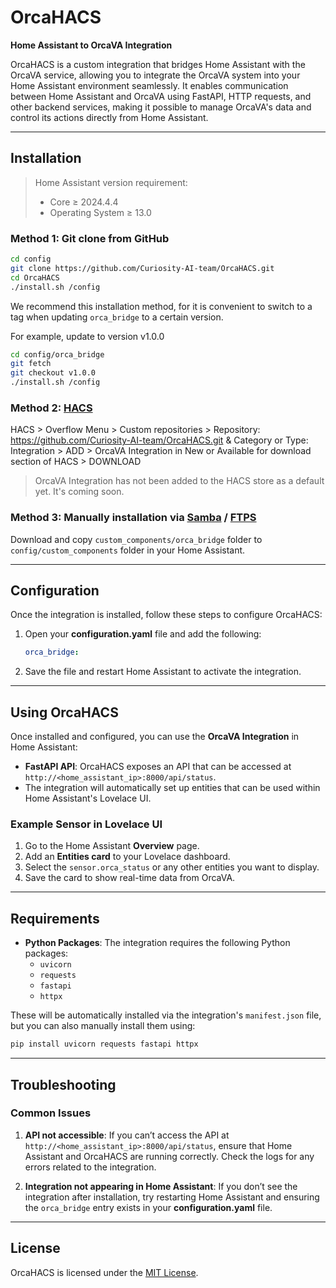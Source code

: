 # OrcaHACS

**Home Assistant to OrcaVA Integration**

OrcaHACS is a custom integration that bridges Home Assistant with the OrcaVA service, allowing you to integrate the OrcaVA system into your Home Assistant environment seamlessly. It enables communication between Home Assistant and OrcaVA using FastAPI, HTTP requests, and other backend services, making it possible to manage OrcaVA's data and control its actions directly from Home Assistant.

---

## Installation

> Home Assistant version requirement:
>
> - Core $\geq$ 2024.4.4
> - Operating System $\geq$ 13.0

### Method 1: Git clone from GitHub

```bash
cd config
git clone https://github.com/Curiosity-AI-team/OrcaHACS.git
cd OrcaHACS
./install.sh /config
```

We recommend this installation method, for it is convenient to switch to a tag when updating `orca_bridge` to a certain version.

For example, update to version v1.0.0

```bash
cd config/orca_bridge
git fetch
git checkout v1.0.0
./install.sh /config
```

### Method 2: [HACS](https://hacs.xyz/)

HACS > Overflow Menu > Custom repositories > Repository: https://github.com/Curiosity-AI-team/OrcaHACS.git & Category or Type: Integration > ADD > OrcaVA Integration in New or Available for download section of HACS > DOWNLOAD

> OrcaVA Integration has not been added to the HACS store as a default yet. It's coming soon.

### Method 3: Manually installation via [Samba](https://github.com/home-assistant/addons/tree/master/samba) / [FTPS](https://github.com/hassio-addons/addon-ftp)

Download and copy `custom_components/orca_bridge` folder to `config/custom_components` folder in your Home Assistant.

---

## Configuration

Once the integration is installed, follow these steps to configure OrcaHACS:

1. Open your **configuration.yaml** file and add the following:

   ```yaml
   orca_bridge:
   ```

2. Save the file and restart Home Assistant to activate the integration.

---

## Using OrcaHACS

Once installed and configured, you can use the **OrcaVA Integration** in Home Assistant:

- **FastAPI API**: OrcaHACS exposes an API that can be accessed at `http://<home_assistant_ip>:8000/api/status`.
- The integration will automatically set up entities that can be used within Home Assistant's Lovelace UI.

### Example Sensor in Lovelace UI

1. Go to the Home Assistant **Overview** page.
2. Add an **Entities card** to your Lovelace dashboard.
3. Select the `sensor.orca_status` or any other entities you want to display.
4. Save the card to show real-time data from OrcaVA.

---

## Requirements

- **Python Packages**: The integration requires the following Python packages:
  - `uvicorn`
  - `requests`
  - `fastapi`
  - `httpx`

These will be automatically installed via the integration's `manifest.json` file, but you can also manually install them using:

```bash
pip install uvicorn requests fastapi httpx
```

---

## Troubleshooting

### Common Issues

1. **API not accessible**: If you can’t access the API at `http://<home_assistant_ip>:8000/api/status`, ensure that Home Assistant and OrcaHACS are running correctly. Check the logs for any errors related to the integration.

2. **Integration not appearing in Home Assistant**: If you don’t see the integration after installation, try restarting Home Assistant and ensuring the `orca_bridge` entry exists in your **configuration.yaml** file.

---


## License

OrcaHACS is licensed under the [MIT License](https://opensource.org/licenses/MIT).
